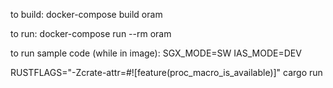 to build: docker-compose build oram

to run: docker-compose run --rm oram

to run sample code (while in image): SGX_MODE=SW IAS_MODE=DEV

RUSTFLAGS="-Zcrate-attr=#![feature(proc_macro_is_available)]" cargo run
